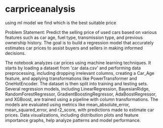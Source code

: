 # carpriceanalysis
using ml model we find which is the best suitable price 

Problem Statement: Predict the selling price of used cars based on various features such as car age, fuel type, transmission type, and previous ownership history. The goal is to build a regression model that accurately estimates car prices to assist buyers and sellers in making informed decisions.


The notebook analyzes car prices using machine learning techniques. It starts by loading a dataset from 'car data.csv' and performing data preprocessing, including dropping irrelevant columns, creating a Car_Age feature, and applying transformations like PowerTransformer and OneHotEncoder. The dataset is then split into training and testing sets. Several regression models, including LinearRegression, BayesianRidge, RandomForestRegressor, GradientBoostingRegressor, AdaBoostRegressor, and XGBoost, are trained using a pipeline with column transformations. The models are evaluated using metrics like mean_absolute_error, mean_squared_error, and r2_score, with predictions made to estimate car prices. Data visualizations, including distribution plots and feature importance graphs, help analyze patterns and model performance.
